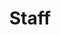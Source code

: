 ---
title: Staff
description: Il team di Padel Up
type: "staff"
menu:
  main:
    identifier: "staff"
    weight: 3
---